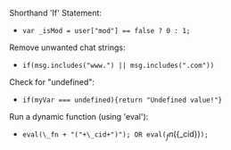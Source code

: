 Shorthand 'If' Statement:

- `var _isMod = user["mod"] == false ? 0 : 1;`

Remove unwanted chat strings:

- `if(msg.includes("www.") || msg.includes(".com"))`

Check for "undefined":

- `if(myVar === undefined){return "Undefined value!"}`

Run a dynamic function (using 'eval'):

- `eval(\_fn + "("+\_cid+")"); OR eval(`${_fn}(${\_cid})`);`
